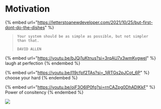 # Motivation

{% embed url="https://letterstoanewdeveloper.com/2021/10/25/but-first-dont-do-the-dishes" %}

> ```
> Your system should be as simple as possible, but not simpler than that.
>
> DAVID ALLEN
> ```

{% embed url="https://youtu.be/bJQj1uKtnus?si=3rqAU7x3wmKvgwel" %}
laugh at perfection
{% endembed %}



{% embed url="https://youtu.be/l19cfpf2TAs?si=_1jRTGs2pJCot_6P" %}
choose your hard
{% endembed %}

{% embed url="https://youtu.be/ojF3O6IP0fg?si=rnCAZpg0DhADlKkF" %}
Power of consitency
{% endembed %}

![](../../.gitbook/assets/a319b50.jpg)

